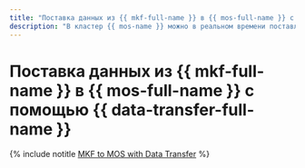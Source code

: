 ```yaml
---
title: "Поставка данных из {{ mkf-full-name }} в {{ mos-full-name }} с помощью {{ data-transfer-full-name }}"
description: "В кластер {{ mos-name }} можно в реальном времени поставлять данные из топиков {{ KF }}."
---
```


# Поставка данных из {{ mkf-full-name }} в {{ mos-full-name }} с помощью {{ data-transfer-full-name }}

{% include notitle [MKF to MOS with Data Transfer](../../_tutorials/dataplatform/data-transfer-mkf-mos.md) %}
